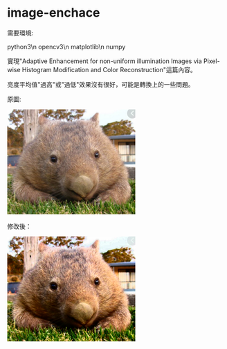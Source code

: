 # image-enchace

需要環境:

python3\n
opencv3\n
matplotlib\n
numpy

實現"Adaptive Enhancement for non-uniform illumination Images via Pixel-wise Histogram Modification and Color Reconstruction"這篇內容。

亮度平均值"過高"或"過低"效果沒有很好，可能是轉換上的一些問題。

原圖:

![screenshot](https://github.com/qwerasdf887/image-enchace/blob/master/unknown.png)

修改後：

![screenshot](https://github.com/qwerasdf887/image-enchace/blob/master/result.png)
